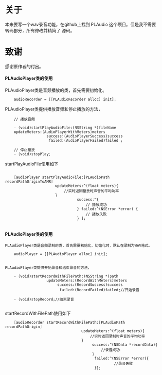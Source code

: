 # 关于
本来要写一个wav录音功能，在github上找到 PLAudio 这个项目。但是我不需要转码部分，所有修改并精简了 源码。

# 致谢
感谢原作者的付出。
 

#### PLAudioPlayer类的使用

PLAudioPlayer类是音频播放的类，首先需要初始化。

```
	audioRecorder = [[PLAudioRecorder alloc] init];
```

PLAudioPlayer类提供播放音频和停止播放的方法，

```
    // 播放音频
	
    - (void)startPlayAudioFile:(NSString *)fileName
	updateMeters:(AudioPlayerWithMeters)meters
                   success:(AudioPlayerSuccess)success
                    failed:(AudioPlayerFailed)failed ;

	// 停止播放
	- (void)stopPlay;
```


startPlayAudioFile使用如下
```
 
    [audioPlayer startPlayAudioFile:[PLAudioPath recordPathOriginToAMR]
                       updateMeters:^(float meters){
                           //实时返回播放时声音的平均功率
                       }
                                 success:^{
                                     // 播放成功
                                 } failed:^(NSError *error) {
                                     // 播放失败
                                 } ];


```                                     
   
   
   
#### PLAudioPlayer类的使用

```
PLAudioPlayer类是音频录制的类，首先需要初始化，初始化时，默认在录制为WAV格式。

    audioPlayer = [[PLAudioPlayer alloc] init];
 
    
PLAudioPlayer类提供开始录音和结束录音的方法，

    - (void)startRecordWithFilePath:(NSString *)path
                   updateMeters:(RecordWithMeters)meters
                        success:(RecordSuccess)success
                         failed:(RecordFailed)failed;//开始录音

    - (void)stopRecord;//结束录音


```

startRecordWithFilePath使用如下

```
    [audioRecorder startRecordWithFilePath:[PLAudioPath recordPathOrigin]
                                   updateMeters:^(float meters){
                                       //实时返回录制时声音的平均功率
                                   }
                                        success:^(NSData *recordData){
                                            //录音成功
                                        }
                                         failed:^(NSError *error){
                                                  //录音失败
                                         }];
                                        

```
